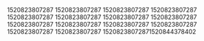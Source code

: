 1520823807287
1520823807287
1520823807287
1520823807287
1520823807287
1520823807287
1520823807287
1520823807287
1520823807287
1520823807287
1520823807287
1520823807287
1520823807287
1520823807287
15208238072871520844378402